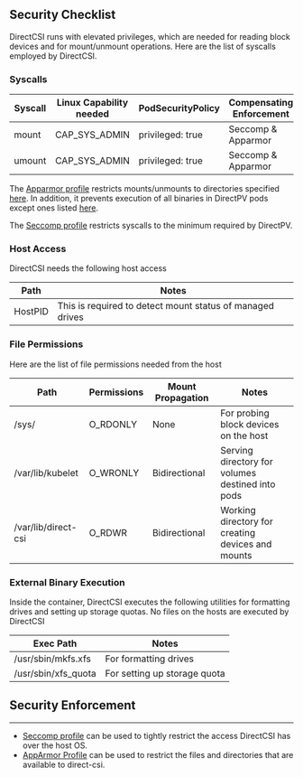 Security Checklist
-------------------

DirectCSI runs with elevated privileges, which are needed for reading block devices and for mount/unmount operations. Here are the list of syscalls employed by DirectCSI.

### Syscalls

| Syscall     | Linux Capability needed     | PodSecurityPolicy    | Compensating Enforcement  |
|-------------|-----------------------------|----------------------|---------------------------|
| mount       | CAP_SYS_ADMIN               | privileged: true     | Seccomp & Apparmor        |
| umount      | CAP_SYS_ADMIN               | privileged: true     | Seccomp & Apparmor        |

The [Apparmor profile](./apparmor.profile) restricts mounts/unmounts to directories specified [here](#file-permissions). In addition, it prevents execution of all binaries in DirectPV pods except ones listed [here](#external-binary-execution).

The [Seccomp profile](./seccomp.json) restricts syscalls to the minimum required by DirectPV.

### Host Access

DirectCSI needs the following host access

| Path       | Notes                                                        |
|------------|--------------------------------------------------------------|
| HostPID    | This is required to detect mount status of managed drives    |

### File Permissions

Here are the list of file permissions needed from the host

| Path                 | Permissions   | Mount Propagation    | Notes                                             |
|----------------------|---------------|----------------------|---------------------------------------------------|
| /sys/                | O_RDONLY      | None                 | For probing block devices on the host             |
| /var/lib/kubelet     | O_WRONLY      | Bidirectional        | Serving directory for volumes destined into pods  |
| /var/lib/direct-csi  | O_RDWR        | Bidirectional        | Working directory for creating devices and mounts |

### External Binary Execution

Inside the container, DirectCSI executes the following utilities for formatting drives and setting up storage quotas. No files on the hosts are executed by DirectCSI

| Exec Path                 | Notes                                            |
|---------------------------|--------------------------------------------------|
| /usr/sbin/mkfs.xfs        | For formatting drives                            |
| /usr/sbin/xfs_quota       | For setting up storage quota                     |

## Security Enforcement
------------------------

 - [Seccomp profile](./seccomp.json) can be used to tightly restrict the access DirectCSI has over the host OS.
 - [AppArmor Profile](./apparmor.profile) can be used to restrict the files and directories that are available to direct-csi.
